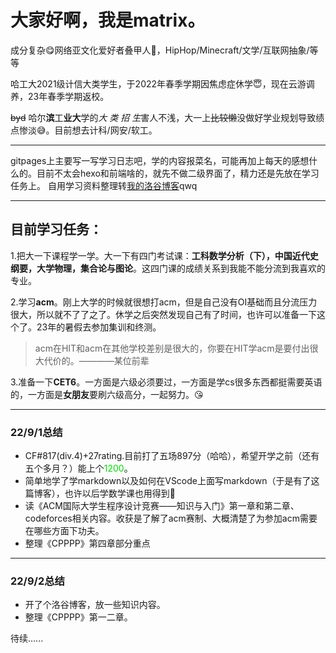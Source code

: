 # 大家好啊，我是matrix。

成分复杂&#x1F60B;网络亚文化爱好者叠甲人&#x1F970;，HipHop/Minecraft/文学/互联网抽象/等等

哈工大2021级计信大类学生，于2022年春季学期因焦虑症休学&#x1F607;，现在云游调养，23年春季学期返校。

~~byd~~ 哈尔**滨**工**业大**学的*大 类 招 生*害人不浅，大一上~~比较懒~~没做好学业规划导致绩点惨淡&#x1F605;。目前想去计科/网安/软工。

***
gitpages上主要写一写学习日志吧，学的内容报菜名，可能再加上每天的感想什么的。目前不太会hexo和前端啥的，就先不做二级界面了，精力还是先放在学习任务上。
自用学习资料整理转<a href="https://www.luogu.com.cn/blog/meoawa/" target="_blank">我的洛谷博客</a>qwq
***
## 目前学习任务：
1.把大一下课程学一学。大一下有四门考试课：**工科数学分析（下），中国近代史纲要，大学物理，集合论与图论**。这四门课的成绩关系到我能不能分流到我喜欢的专业。

2.学习**acm**。刚上大学的时候就很想打acm，但是自己没有OI基础而且分流压力很大，所以就不了了之了。休学之后突然发现自己有了时间，也许可以准备一下这个了。23年的暑假去参加集训和终测。
>acm在HIT和acm在其他学校差别是很大的，你要在HIT学acm是要付出很大代价的。————某位前辈

3.准备一下**CET6**。一方面是六级必须要过，一方面是学cs很多东西都挺需要英语的，一方面是**女朋友**要刷六级高分，一起努力。&#x1F618;

***
### 22/9/1总结
+ CF#817(div.4)+27rating.目前打了五场897分（哈哈），希望开学之前（还有五个多月？）能上个<font color="#00dd00">1200</font>。
+ 简单地学了学markdown以及如何在VScode上面写markdown（于是有了这篇博客），也许以后学数学课也用得到&#x1F970;
+ 读《ACM国际大学生程序设计竞赛——知识与入门》第一章和第二章、codeforces相关内容。收获是了解了acm赛制、大概清楚了为参加acm需要在哪些方面下功夫。
+ 整理《CPPPP》第四章部分重点

***
### 22/9/2总结
+ 开了个洛谷博客，放一些知识内容。
+ 整理《CPPPP》第一二章。

待续......

